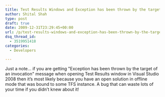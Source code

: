 ```yaml
---
title: Test Results Windows and Exception has been thrown by the target of an invocation
author: Shital Shah
type: post
draft: true
date: 2009-12-31T23:29:45+00:00
url: /p/test-results-windows-and-exception-has-been-thrown-by-the-target-of-an-invocation/
dsq_thread_id:
  - 3519951418
categories:
  - Developers

---
```

Just a note… if you are getting "Exception has been thrown by the target of an invocation" message when opening Test Results window in Visual Studio 2008 then it’s most likely because you have an open solution in offline mode that was bound to some TFS instance. A bug that can waste lots of your time if you didn’t knew about it!